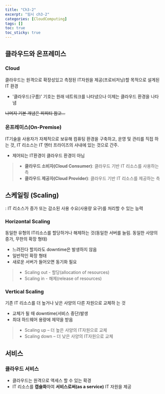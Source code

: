 ```yaml
---
title: "Ch3-2"
excerpt: "임시 ch3-2"
categories: [CloudComputing]
tags: []
toc: true
toc_sticky: true
---
```



## 클라우드와 온프레미스

### Cloud
클라우드는 원격으로 확장성있고 측정된 IT자원을 제공(프로비저닝)할
목적으로 설계된 IT 환경
* '클라우드(구름)' 기호는 원래 네트워크를 나타냈으나 이제는 클라우드 환경을 나타냄

~~나머지 기본 개념은 피피티 참고...~~

### 온프레미스(On-Premise)
IT기술을 사용자가 자체적으로 보유해 컴퓨팅 환경을 구축하고, 운영 및 관리를 직접 하는 것, IT 리소스는 IT 엔터 프라이즈의 사내에 있는 것으로 간주.
* 제어되는 IT환경이 클라우드 환경이 아님

> * **클라우드 소비자(Cloud Consumer)**: 클라우드 기반 IT 리소스를 사용하는 측
> * **클라우드 제공자(Cloud Provider)**: 클라우드 기반 IT 리소스를 제공하는 측



## 스케일링 (Scaling)
: IT 리소스가 증가 또는 감소된 사용 수요(사용량 요구)를 처리할 수 있는 능력

### Horizontal Scaling
동일한 유형의 IT리소스를 할당하거나 해제하는 것(동일한 서버를 늘림. 동일한 사양의 증가, 무한의 확장 형태)
* 느려진다 할지라도 downtime은 발생하지 않음
* 일반적인 확장 형태
* 새로운 서버가 들어오면 동기화 필요

> * Scaling out - 할당(allocation of resources)
> * Scaling in - 해제(release of resources)

### Vertical Scaling
기존 IT 리소스를 더 높거나 낮은 사양의 다른 자원으로 교체하
는 것
* 교체가 될 때 downtime(서비스 중단)발생
* 최대 하드웨어 용량에 제약을 받음

> * Scaling up – 더 높은 사양의 IT자원으로 교체
> * Scaling down – 더 낮은 사양의 IT자원으로 교체


## 서비스
### 클라우드 서비스
* 클라우드는 원격으로 액세스 할 수 있는 확경
* IT 리소스를 **캡슐화**하여 **서비스로써(as a service)** IT 자원을 제공